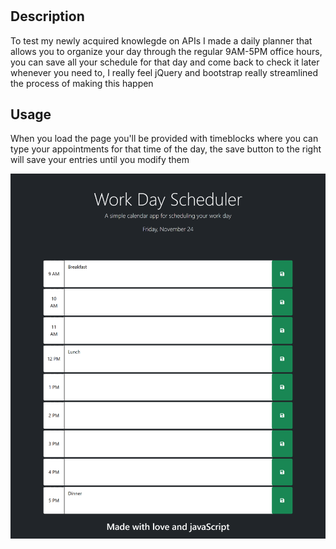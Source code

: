 # <Your-Project-Title>

## Description

To test my newly acquired knowlegde on APIs I made a daily planner that allows you to organize your day through the regular 9AM-5PM office hours, you can save all your schedule for that day and come back to check it later whenever you need to, I really feel jQuery and bootstrap really streamlined the process of making this happen

## Usage

When you load the page you'll be provided with timeblocks where you can type your appointments for that time of the day, the save button to the right will save your entries until you modify them

![alt text](./assets/img/_C__Users_black_bootcamp_Daily-planner_index.html.png)
